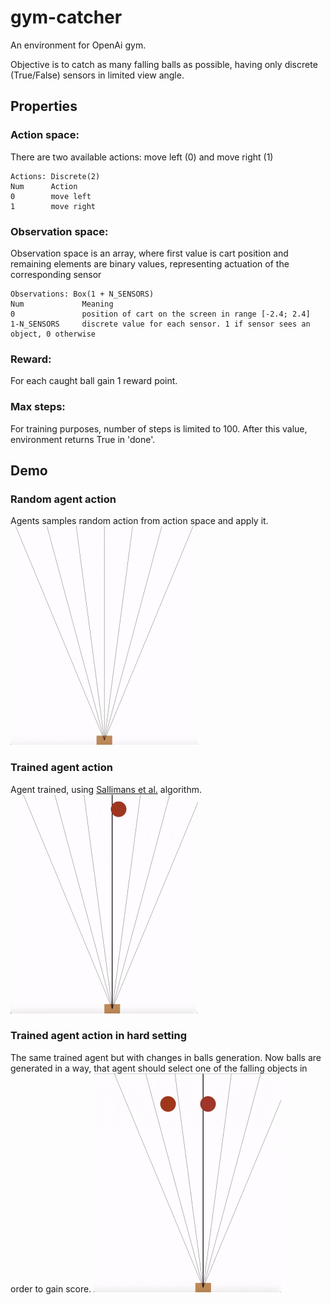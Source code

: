 # gym-catcher

An environment for OpenAi gym.

Objective is to catch as many falling balls as possible, having only discrete (True/False) sensors in limited view angle.

## Properties

### Action space:
There are two available actions: move left (0) and move right (1)
```
Actions: Discrete(2)
Num      Action
0        move left
1        move right
```

### Observation space:
Observation space is an array, where first value is cart position and
remaining elements are binary values, representing actuation of the
corresponding sensor

```
Observations: Box(1 + N_SENSORS)
Num             Meaning
0               position of cart on the screen in range [-2.4; 2.4]
1-N_SENSORS     discrete value for each sensor. 1 if sensor sees an object, 0 otherwise
```

### Reward:
For each caught ball gain 1 reward point.

### Max steps:
For training purposes, number of steps is limited to 100. After this value, environment returns True in 'done'.

## Demo
### Random agent action
Agents samples random action from action space and apply it.
<img src="https://github.com/piaxar/gym-catcher/blob/master/demo/random_action.gif" alt="Random action" width="300" height="350">

### Trained agent action
Agent trained, using [Sallimans et al.][1] algorithm.
<img src="https://github.com/piaxar/gym-catcher/blob/master/demo/trained.gif" alt="Trained agent" width="300" height="350">

### Trained agent action in hard setting
The same trained agent but with changes in balls generation. Now balls are generated in a way, that agent should select one of the falling objects in order to gain score.
<img src="https://github.com/piaxar/gym-catcher/blob/master/demo/trained_hard.gif" alt="Trained agent in hard environment" width="300" height="350">

<!--References-->
[1]: https://arxiv.org/abs/1703.03864

